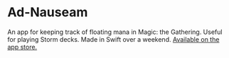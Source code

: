 # Ad-Nauseam

An app for keeping track of floating mana in Magic: the Gathering. Useful for playing Storm decks. Made in Swift over a weekend. [Available on the app store.](https://apps.apple.com/us/app/mana-count/id1361900486, "App store link")
